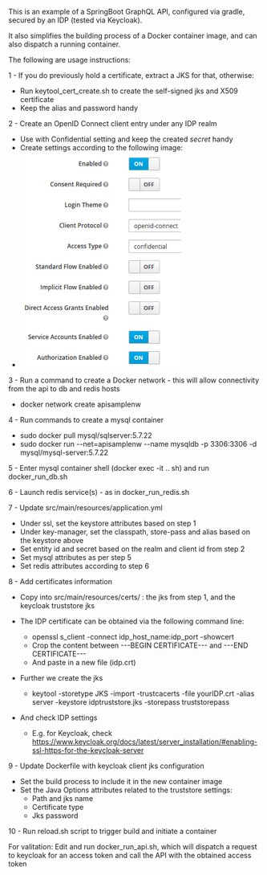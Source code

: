 This is an example of a SpringBoot GraphQL API, configured via gradle, secured by an IDP (tested via Keycloak).

It also simplifies the building process of a Docker container image, and can also dispatch a running container.

The following are usage instructions:


1 - If you do previously hold a certificate, extract a JKS for that, otherwise:

* Run keytool_cert_create.sh to create the self-signed jks and X509 certificate
* Keep the alias and password handy

2 - Create an OpenID Connect client entry under any IDP realm

* Use with Confidential setting and keep the created *secret* handy
* Create settings according to the following image:
* ![Client openid and confidential settings](/images/client.png)

3 - Run a command to create a Docker network - this will allow connectivity from the api to db and redis hosts

* docker network create apisamplenw

4 - Run commands to create a mysql container

* sudo docker pull mysql/sqlserver:5.7.22
* sudo docker run --net=apisamplenw --name mysqldb -p 3306:3306 -d mysql/mysql-server:5.7.22

5 - Enter mysql container shell (docker exec -it .. sh) and run docker_run_db.sh

6 - Launch redis service(s) - as in docker_run_redis.sh

7 - Update src/main/resources/application.yml

* Under ssl, set the keystore attributes based on step 1
* Under key-manager, set the classpath, store-pass and alias based on the keystore above
* Set entity id and secret based on the realm and client id from step 2
* Set mysql attributes as per step 5
* Set redis attributes according to step 6

8 - Add certificates information

* Copy into src/main/resources/certs/ : the jks from step 1, and the keycloak truststore jks
* The IDP certificate can be obtained via the following command line:
    * openssl s_client -connect idp_host_name:idp_port -showcert
    * Crop the content between ---BEGIN CERTIFICATE--- and ---END CERTIFICATE---
    * And paste in a new file (idp.crt)

* Further we create the jks
    * keytool -storetype JKS -import -trustcacerts -file yourIDP.crt -alias server -keystore idptruststore.jks -storepass truststorepass

* And check IDP settings
    *  E.g. for Keycloak, check https://www.keycloak.org/docs/latest/server_installation/#enabling-ssl-https-for-the-keycloak-server

9 - Update Dockerfile with keycloak client jks configuration

* Set the build process to include it in the new container image
* Set the Java Options attributes related to the truststore settings:
    *  Path and jks name
    *  Certificate type
    *  Jks password



10 - Run reload.sh script to trigger build and initiate a container

For valitation:
Edit and run docker_run_api.sh, which will dispatch a request to keycloak for an access token and call the API with the obtained access token

